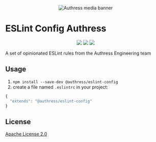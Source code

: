 <p align="center">
  <img src="https://authress.io/static/images/linkedin-banner.png" alt="Authress media banner">
</p>

# ESLint Config Authress

<p align="center">
    <a href="https://www.npmjs.com/package/@authress/eslint-config" alt="Authress ESLint Rules on npm"><img src="https://badge.fury.io/js/@authress%2Feslint-config.svg"></a>
    <a href="./LICENSE" alt="Apache-2.0"><img src="https://img.shields.io/badge/License-Apache%202.0-blue.svg"></a>
    <a href="https://authress.io/community" alt="authress community"><img src="https://img.shields.io/badge/Community-Authress-fbaf0b.svg"></a>
</p>

A set of opinionated ESLint rules from the Authress Engineering team

## Usage
1. `npm install --save-dev @authress/eslint-config`
2. create a file named `.eslintrc` in your project:

```javascript
{
  "extends": "@authress/eslint-config"
}
```

## License

[Apache License 2.0](./LICENSE)
